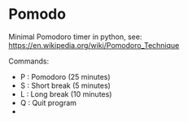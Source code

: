 # Pomodo

Minimal Pomodoro timer in python,
see: https://en.wikipedia.org/wiki/Pomodoro_Technique

Commands:
- P : Pomodoro (25 minutes)
- S : Short break (5 minutes)
- L : Long break (10 minutes)
- Q : Quit program
-
